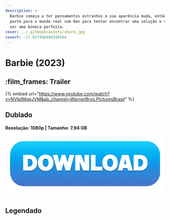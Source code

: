 ```yaml
---
description: >-
  Barbie começa a ter pensamentos estranhos e sua aparência muda, então ela
  parte para o mundo real com Ken para tentar encontrar uma solução e voltar a
  ser uma boneca perfeita.
cover: ../.gitbook/assets/share.jpg
coverY: -17.817490494296564
---
```


# Barbie (2023)

## :film\_frames: Trailer

{% embed url="https://www.youtube.com/watch?v=NVIpIMqeJVM&ab_channel=WarnerBros.PicturesBrasil" %}

## Dublado

#### Resolução: 1080p | Tamanho: 7.94 GB [<img src="../.gitbook/assets/DOWNLOAD button.png" alt="" data-size="line">](https://magnet/?xt=urn:btih:VWAS5AYFIMSOXXE62JLARCNBURLRXNH5\&dn=Barbie%202023%20WEB-DL%201080p%20x264%20FULLHD%20DUAL%205.1%20-%20REPACK\&tr=udp%3A%2F%2Ftracker.openbittorrent.com%3A80%2Fannounce)

## Legendado
